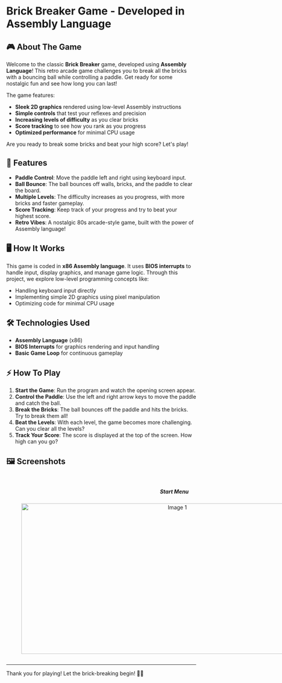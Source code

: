 # Brick Breaker Game - Developed in Assembly Language

## 🎮 About The Game

Welcome to the classic **Brick Breaker** game, developed using **Assembly Language**! This retro arcade game challenges you to break all the bricks with a bouncing ball while controlling a paddle. Get ready for some nostalgic fun and see how long you can last!

The game features:
- **Sleek 2D graphics** rendered using low-level Assembly instructions
- **Simple controls** that test your reflexes and precision
- **Increasing levels of difficulty** as you clear bricks
- **Score tracking** to see how you rank as you progress
- **Optimized performance** for minimal CPU usage

Are you ready to break some bricks and beat your high score? Let's play!

## 🚀 Features

- **Paddle Control**: Move the paddle left and right using keyboard input.
- **Ball Bounce**: The ball bounces off walls, bricks, and the paddle to clear the board.
- **Multiple Levels**: The difficulty increases as you progress, with more bricks and faster gameplay.
- **Score Tracking**: Keep track of your progress and try to beat your highest score.
- **Retro Vibes**: A nostalgic 80s arcade-style game, built with the power of Assembly language!

## 🖥️ How It Works

This game is coded in **x86 Assembly language**. It uses **BIOS interrupts** to handle input, display graphics, and manage game logic. Through this project, we explore low-level programming concepts like:
- Handling keyboard input directly
- Implementing simple 2D graphics using pixel manipulation
- Optimizing code for minimal CPU usage

## 🛠️ Technologies Used

- **Assembly Language** (x86)
- **BIOS Interrupts** for graphics rendering and input handling
- **Basic Game Loop** for continuous gameplay

## ⚡ How To Play

1. **Start the Game**: Run the program and watch the opening screen appear.
2. **Control the Paddle**: Use the left and right arrow keys to move the paddle and catch the ball.
3. **Break the Bricks**: The ball bounces off the paddle and hits the bricks. Try to break them all!
4. **Beat the Levels**: With each level, the game becomes more challenging. Can you clear all the levels?
5. **Track Your Score**: The score is displayed at the top of the screen. How high can you go?

## 🖼️ Screenshots

<div style="display: flex; justify-content: space-around; align-items: center;">

  <figure style="text-align: center;">
    <h5>Start Menu</h5>
    <img src="https://github.com/salehahmed99/Assemblyx69/blob/main/readme-assets/startmenu.png" alt="Image 1" height="400px" width="812px">
  </figure>

  <figure style="text-align: center;">
    <h5>Game Overview</h5>
    <img src="https://github.com/salehahmed99/Assemblyx69/blob/main/readme-assets/gameoverview.png" alt="Image 2" height="400px" width="812px">
  </figure>

  <figure style="text-align: center;">
    <h5>Game Overview</h5>
    <img src="https://github.com/salehahmed99/Assemblyx69/blob/main/readme-assets/gameoverview2.png" alt="Image 2" height="400px" width="812px">
  </figure>

  <figure style="text-align: center;">
    <h5>Chat </h5>
    <img src="https://github.com/salehahmed99/Assemblyx69/blob/main/readme-assets/chat.png" alt="Image 3" height="400px" width="812px">
  </figure>

</div>


---

Thank you for playing! Let the brick-breaking begin! 🧱🎯
